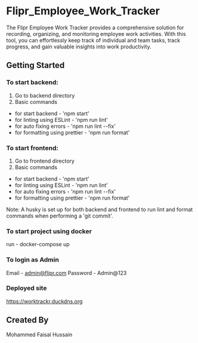 # Flipr_Employee_Work_Tracker

The Flipr Employee Work Tracker provides a comprehensive solution for recording, organizing, and monitoring employee work activities. With this tool, you can effortlessly keep track of individual and team tasks, track progress, and gain valuable insights into work productivity.

## Getting Started

### To start backend: 
1. Go to backend directory
2. Basic commands
- for start backend - 'npm start'
- for linting using ESLint - 'npm run lint'
- for auto fixing errors - 'npm run lint --fix'
- for formatting using prettier - 'npm run format'

### To start frontend: 
1. Go to frontend directory
2. Basic commands
- for start backend - 'npm start'
- for linting using ESLint - 'npm run lint'
- for auto fixing errors - 'npm run lint --fix'
- for formatting using prettier - 'npm run format'

Note: A husky is set up for both backend and frontend to run lint and format commands when performing a 'git commit'.

### To start project using docker
run - docker-compose up

### To login as Admin
Email - admin@flipr.com
Password - Admin@123

### Deployed site
https://worktrackr.duckdns.org

## Created By
Mohammed Faisal Hussain
